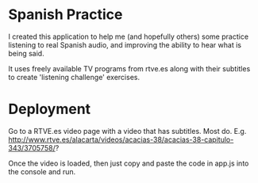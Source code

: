 # Spanish Practice

I created this application to help me (and hopefully others) some practice listening to real Spanish audio, and improving the ability to hear what is being said.

It uses freely available TV programs from rtve.es along with their subtitles to create 'listening challenge' exercises.

# Deployment

Go to a RTVE.es video page with a video that has subtitles. Most do. E.g. http://www.rtve.es/alacarta/videos/acacias-38/acacias-38-capitulo-343/3705758/?

Once the video is loaded, then just copy and paste the code in app.js into the console and run.



